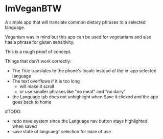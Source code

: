 # ImVeganBTW

A simple app that will translate common dietary phrases to a selected language.

Veganism was in mind but this app can be used for vegetarians and also has a phrase for gluten sensitivity.

This is a rough proof of concept.

Things that don't work correctly:

- The Title translates to the phone's locale instead of the in-app selected language
- The text overflows if it is too long
  - will make it scroll
  - or use smaller phrases like "no meat" and "no dairy"
- the Language tab does not unhighlight when Save it clicked and the app goes back to home


#TODO:
- redo nave system since the Language nav button stays highlighted when saved
- save state of languaegf selection for ease of use
